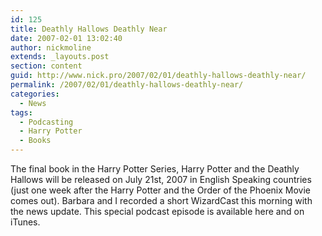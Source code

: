 ```yaml
---
id: 125
title: Deathly Hallows Deathly Near
date: 2007-02-01 13:02:40
author: nickmoline
extends: _layouts.post
section: content
guid: http://www.nick.pro/2007/02/01/deathly-hallows-deathly-near/
permalink: /2007/02/01/deathly-hallows-deathly-near/
categories:
  - News
tags:
  - Podcasting
  - Harry Potter
  - Books
---
```

The final book in the Harry Potter Series, Harry Potter and the Deathly Hallows will be released on July 21st, 2007 in English Speaking countries (just one week after the Harry Potter and the Order of the Phoenix Movie comes out). Barbara and I recorded a short WizardCast this morning with the news update. This special podcast episode is available here and on iTunes.
